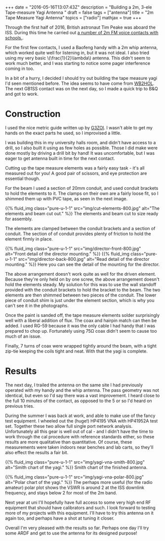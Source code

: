 +++
date = "2016-05-16T13:07:43Z"
description = "Building a 2m, 3-ele Tape-measure Yagi Antenna "
draft = false
tags = ["antenna"]
title = "2m Tape Measure Yagi Antenna"
topics = ["radio"]
mathjax = true
+++

Through the first half of 2016, British astronaut Tim Peake was aboard the
ISS. During this time he carried out [a number of 2m FM voice contacts with
schools.](https://principia.ariss.org/schools/).

For the first few contacts, I used a Baofeng handy with a 2m whip antenna,
which worked quite well for listening in, but it was not ideal. I also tried
using my very basic \\(\frac{1}{2}\lambda\\) antenna. This didn't seem to work
much better, and I was starting to notice some pager interference coming in
too.

In a bit of a hurry, I decided I should try out building the tape measure yagi
I'd seen mentioned before. The idea seems to have come from
[WB2HOL](http://theleggios.net/wb2hol/projects/rdf/tape_bm.htm). The next
GB1SS contact was on the next day, so I made a quick trip to B&Q and got to
work.

# Construction

I used the nice metric guide written up by
[G3ZOI](http://open-circuit.co.uk/wp/wb-yagi/). I wasn't able to get my hands
on the exact parts he used, so I improvised a little.

I was building this in my university halls room, and didn't have access to a
drill, so I also built it using as few holes as possible. Those I did make
were done mostly by driving a drill bit by hand! It was uncomfortable, but I
was eager to get antenna built in time for the next contact.

Cutting up the tape measure elements was a fairly easy task - it's all
measured out for you! A good pair of scissors, and eye protection are
essential though.

For the beam I used a section of 20mm conduit, and used conduit brackets to
hold the elements to it. The clamps on their own are a fairly loose fit, so I
shimmed them up with PVC tape, as seen in the next image.

{{% fluid_img class="pure-u-1-1" src="img/cut-elements-800.jpg" alt="The elements and beam cut out." %}}
The elements and beam cut to size ready for assembly.

The elements are clamped between the conduit brackets and a section of
conduit. The section of of conduit provides plenty of friction to hold the
element firmly in place.

{{% fluid_img class="pure-u-1-1" src="img/director-front-800.jpg" alt="Front detail of the director mounting." %}}
{{% fluid_img class="pure-u-1-1" src="img/director-back-800.jpg" alt="Read detail of the director mounting." %}}
Here you can see the detail of the mounting for the director.

The above arrangement doesn't work quite as well for the driven element.
Because they're only held on by one screw, the above arrangement doesn't hold
the elements steady. My solution for this was to use the wall standoff
provided with the conduit brackets to hold the bracket to the beam. The two
elements are then shimmed between two pieces of the conduit. The lower piece
of conduit shim is just under the element section, which is why you can't see
it in the photographs.

Once the paint is sanded off, the tape measure elements solder surprisingly
well with a liberal addition of flux. The coax and hairpin match can then be
added. I used RG-59 because it was the only cable I had handy that I was
prepared to chop up. Fortunately using 75Ω coax didn't seem to cause too much
of an issue.

Finally, 7 turns of coax were wrapped tightly around the beam, with a tight
zip-tie keeping the coils tight and neat. With that the yagi is complete.

# Results

The next day, I trailed the antenna on the same site I had previously operated
with my handy and the whip antenna. The pass geometry was not identical, but
even so I'd say there was a vast improvement. I heard close to the full 10
minutes of the contact, as opposed to the 5 or so I'd heard on previous
tries.

During the summer I was back at work, and able to make use of the fancy test
equipment. I wheeled out the (huge!) HP4195 VNA with HP41952A test set.
Together these two allow full single port network analysis. Unfortunately all
this gear is well out of cal - and I didn't have the time to work through the
cal procedure with reference standards either, so these results are more
qualitative than quantitative. Of course, these measurements were taken
indoors near benches and lab carts, so they'll also effect the results a fair
bit.

{{% fluid_img class="pure-u-1-1" src="img/yagi-vna-smith-800.jpg" alt="Smith chart of the yagi." %}}
Smith chart of the finished antenna.

{{% fluid_img class="pure-u-1-1" src="img/yagi-vna-polar-800.jpg" alt="Polar chart of the yagi." %}}
The perhaps more useful (for the radio amateur) polar plot shows the VSWR is
around 2 at the ISS downlink frequency, and stays below 2 for most of the 2m
band.

Next year at uni I'll hopefully have full access to some very high end RF
equipment that should have calibrators and such. I look forward to testing
more of my projects with this equipment. I'll have to try this antenna on it
again too, and perhaps have a shot at tuning it closer.

Overall I'm very pleased with the results so far. Perhaps one day I'll try
some ARDF and get to use the antenna for its designed purpose!

